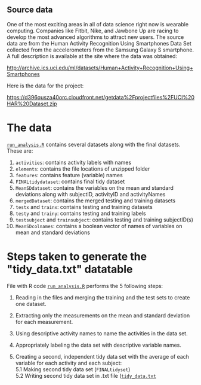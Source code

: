 ## Source data

One of the most exciting areas in all of data science right now is wearable computing. Companies like Fitbit, Nike, and Jawbone Up are racing to develop the most advanced algorithms to attract new users. The source data are from the Human Activity Recognition Using Smartphones Data Set collected from the accelerometers from the Samsung Galaxy S smartphone. A full description is available at the site where the data was obtained:

<http://archive.ics.uci.edu/ml/datasets/Human+Activity+Recognition+Using+Smartphones>

Here is the data for the project:

<https://d396qusza40orc.cloudfront.net/getdata%2Fprojectfiles%2FUCI%20HAR%20Dataset.zip>

# The data

[`run_analysis.R`](https://github.com/louiewee/getcleandata/blob/main/run_analysis.R) contains several datasets along with the final datasets. These are:

1.  `activities`: contains activity labels with names
2.  `elements`: contains the file locations of unzipped folder
3.  `features`: contains feature (variable) names
4.  `FINALtidydataset`: contains final tidy dataset
5.  `MeanSDdataset`: contains the variables on the mean and standard deviations along with subjectID, activityID and activityNames
6.  `mergedDataset`: contains the merged testing and training datasets
7.  `testx` and `trainx`: contains testing and training datasets
8.  `testy` and `trainy`: contains testing and training labels
9.  `testsubject` and `trainsubject`: contains testing and training subjectID(s)
10. `MeanSDcolnames`: contains a boolean vector of names of variables on mean and standard deviations

# Steps taken to generate the "tidy_data.txt" datatable

File with R code [`run_analysis.R`](https://github.com/louiewee/getcleandata/blob/main/run_analysis.R) performs the 5 following steps:

1.  Reading in the files and merging the training and the test sets to create one dataset.

2.  Extracting only the measurements on the mean and standard deviation for each measurement.

3.  Using descriptive activity names to name the activities in the data set.

4.  Appropriately labeling the data set with descriptive variable names.

5.  Creating a second, independent tidy data set with the average of each variable for each activity and each subject:\
    5.1 Making second tidy data set (`FINALtidyset`)\
    5.2 Writing second tidy data set in .txt file ([`tidy_data.txt`](https://github.com/louiewee/getcleandata/blob/main/tidy_data.txt)
